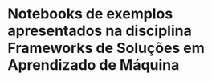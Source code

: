 # Notebooks de exemplos apresentados na disciplina Frameworks de Soluções em Aprendizado de Máquina
